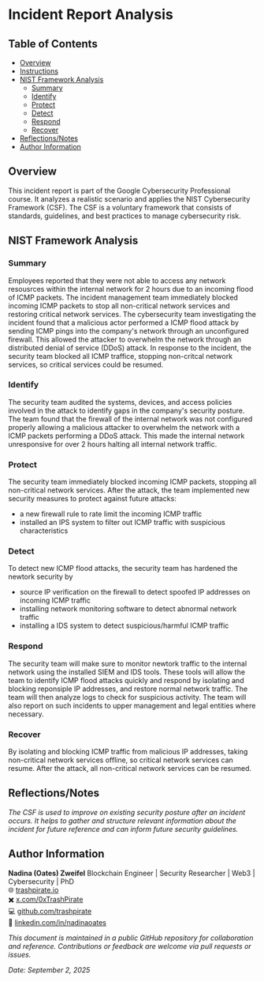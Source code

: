 # Incident Report Analysis

## Table of Contents
- [Overview](#overview)
- [Instructions](#instructions)
- [NIST Framework Analysis](#nist-framework-analysis)
  - [Summary](#summary)
  - [Identify](#identify)
  - [Protect](#protect)
  - [Detect](#detect)
  - [Respond](#respond)
  - [Recover](#recover)
- [Reflections/Notes](#reflectionsnotes)
- [Author Information](#author-information)

## Overview
This incident report is part of the Google Cybersecurity Professional course. It analyzes a realistic scenario and applies the NIST Cybersecurity Framework (CSF). The CSF is a voluntary framework that consists of standards, guidelines, and best practices to manage cybersecurity risk. 

## NIST Framework Analysis

### Summary
Employees reported that they were not able to access any network resousrces within the internal network for 2 hours due to an incoming flood of ICMP packets. The incident management team immediately blocked incoming ICMP packets to stop all non-critical network services and restoring critical network services. The cybersecurity team investigating the incident found that a malicious actor performed a ICMP flood attack by sending ICMP pings into the company's network through an unconfigured firewall. This allowed the attacker to overwhelm the network through an distributed denial of service (DDoS) attack. In response to the incident, the security team blocked all ICMP traffice, stopping non-critcal network services, so critical services could be resumed. 

### Identify
The security team audited the systems, devices, and access policies involved in the attack to identify gaps in the company's security posture. The team found that the firewall of the internal network was not configured properly allowing a malicious attacker to overwhelm the network with a ICMP packets performing a DDoS attack. This made the internal network unresponsive for over 2 hours halting all internal network traffic.

### Protect
The security team immediately blocked incoming ICMP packets, stopping all non-critical network services. After the attack, the team implemented new security measures to protect against future attacks: 
- a new firewall rule to rate limit the incoming ICMP traffic
- installed an IPS system to filter out ICMP traffic with suspicious characteristics

### Detect
To detect new ICMP flood attacks, the security team has hardened the newtork security by
- source IP verification on the firewall to detect spoofed IP addresses on incoming ICMP traffic
- installing network monitoring software to detect abnormal network traffic
- installing a IDS system to detect suspicious/harmful ICMP traffic

### Respond
The security team will make sure to monitor newtork traffic to the internal network using the installed SIEM and IDS tools. These tools will allow the team to identify ICMP flood attacks quickly and respond by isolating and blocking reponsiple IP addresses, and restore normal network traffic. The team will then analyze logs to check for suspicious activity. The team will also report on such incidents to upper management and legal entities where necessary.

### Recover
By isolating and blocking ICMP traffic from malicious IP addresses, taking non-critical network services offline, so critical network services can resume. After the attack, all non-critical network services can be resumed.

## Reflections/Notes
*The CSF is used to improve on existing security posture after an incident occurs. It helps to gather and structure relevant information about the incident for future reference and can inform future security guidelines.*

## Author Information
**Nadina (Oates) Zweifel**
Blockchain Engineer | Security Researcher | Web3 | Cybersecurity | PhD  
🌐 [trashpirate.io](https://trashpirate.io)  
✖️ [x.com/0xTrashPirate](https://x.com/0xTrashPirate)  
💻 [github.com/trashpirate](https://github.com/trashpirate)  
🔗 [linkedin.com/in/nadinaoates](https://linkedin.com/in/nadinaoates)


*This document is maintained in a public GitHub repository for collaboration and reference. Contributions or feedback are welcome via pull requests or issues.*

_Date: September 2, 2025_